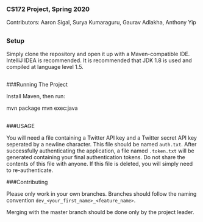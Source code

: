 ### CS172 Project, Spring 2020

Contributors: Aaron Sigal, Surya Kumaraguru, Gaurav Adlakha, Anthony Yip

##

### Setup

Simply clone the repository and open it up with a Maven-compatible IDE. IntelliJ IDEA is recommended. It is recommended 
that JDK 1.8 is used and compiled at language level 1.5.

##

###Running The Project

Install Maven, then run:

mvn package
mvn exec:java

##

###USAGE

You will need a file containing a Twitter API key and a Twitter secret API key seperated by a newline character. This 
file should be named `auth.txt`. After successfully authenticating the application, a file named `.token.txt` will
be generated containing your final authentication tokens. Do not share the contents of this file with anyone. If this file
is deleted, you will simply need to re-authenticate.

###Contributing

Please only work in your own branches. Branches should follow the naming convention `dev_<your_first_name>_<feature_name>`.

Merging with the master branch should be done only by the project leader.
